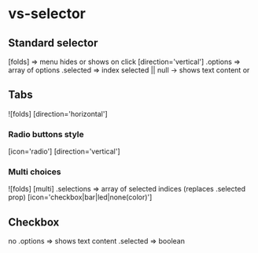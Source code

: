 # vs-selector

## Standard selector
[folds] => menu hides or shows on click
[direction='vertical']
.options => array of options
.selected => index selected || null -> shows text content
or

## Tabs
![folds] [direction='horizontal']

### Radio buttons style
[icon='radio'] [direction='vertical']

### Multi choices
![folds] [multi]
.selections => array of selected indices (replaces .selected prop)
[icon='checkbox|bar|led|none(color)']

## Checkbox
no .options => shows text content
.selected => boolean

